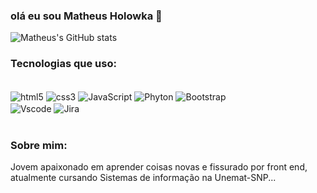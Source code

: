 ### olá eu sou Matheus Holowka 👋

![Matheus's GitHub stats](https://github-readme-stats.vercel.app/api?username=MatheusHolowka&show_icons=true&theme=radical)

### Tecnologias que uso:

<div style="Display: inline_block"> <br/>
    <img align="center" alt="html5" src="https://img.shields.io/badge/HTML5-E34F26?style=for-the-badge&logo=html5&logoColor=white">
    <img align="center" alt="css3" src="https://img.shields.io/badge/CSS3-1572B6?style=for-the-badge&logo=css3&logoColor=white">
    <img align="center" alt="JavaScript" src="https://img.shields.io/badge/JavaScript-323330?style=for-the-badge&logo=javascript&logoColor=F7DF1E">
    <img align="center" alt="Phyton" src="https://img.shields.io/badge/Python-14354C?style=for-the-badge&logo=python&logoColor=white">
    <img align="center" alt="Bootstrap" src="https://img.shields.io/badge/Bootstrap-563D7C?style=for-the-badge&logo=bootstrap&logoColor=white">
    <br/>
    <img align="center"  alt="Vscode" src="https://img.shields.io/badge/Visual_Studio_Code-0078D4?style=for-the-badge&logo=visual%20studio%20code&logoColor=white">
    <img align="center" alt="Jira" src="https://img.shields.io/badge/Jira-0052CC?style=for-the-badge&logo=Jira&logoColor=white">
</div>
<br>

### Sobre mim:

Jovem apaixonado em aprender coisas novas e fissurado por front end, atualmente cursando Sistemas de informação na Unemat-SNP...

